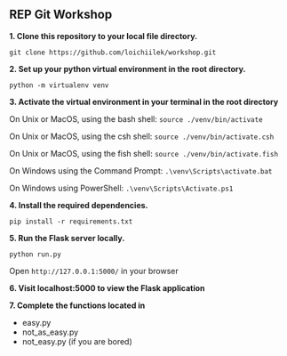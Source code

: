 ## REP Git Workshop

**1. Clone this repository to your local file directory.**

``git clone https://github.com/loichiilek/workshop.git``

**2. Set up your python virtual environment in the root directory.**

``python -m virtualenv venv``

**3. Activate the virtual environment in your terminal in the root directory**

On Unix or MacOS, using the bash shell: 
``source ./venv/bin/activate``

On Unix or MacOS, using the csh shell: 
``source ./venv/bin/activate.csh``

On Unix or MacOS, using the fish shell: 
``source ./venv/bin/activate.fish``

On Windows using the Command Prompt: 
``.\venv\Scripts\activate.bat``

On Windows using PowerShell: 
``.\venv\Scripts\Activate.ps1``

**4. Install the required dependencies.**

``pip install -r requirements.txt``

**5. Run the Flask server locally.**

``python run.py``

Open ``http://127.0.0.1:5000/`` in your browser

**6. Visit localhost:5000 to view the Flask application**

**7. Complete the functions located in**
- easy.py
- not_as_easy.py
- not_easy.py (if you are bored)
